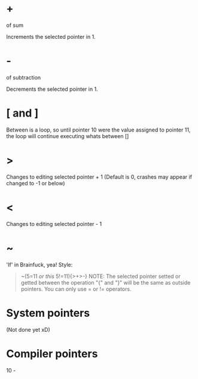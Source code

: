 # +
of sum

Increments the selected pointer in 1.

# -
of subtraction

Decrements the selected pointer in 1.

# [ and ]
Between is a loop, so until pointer 10 were the value assigned to pointer 11, the loop will continue executing whats between []

# >
Changes to editing selected pointer + 1 (Default is 0, crashes may appear if changed to -1 or below)

# <
Changes to editing selected pointer - 1


# ~
'If' in Brainfuck, yea!
Style:

> ~(5=11 *or this* 5!=11){>+>-}
> NOTE: The selected pointer setted or getted between the operation "{" and "}" will be the same as outside pointers.
> You can only use = or != operators.

# System pointers
(Not done yet xD)

# Compiler pointers

10 - 

